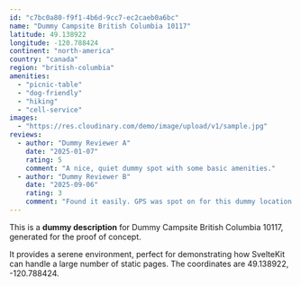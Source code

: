 ```yaml
---
id: "c7bc0a80-f9f1-4b6d-9cc7-ec2caeb0a6bc"
name: "Dummy Campsite British Columbia 10117"
latitude: 49.138922
longitude: -120.788424
continent: "north-america"
country: "canada"
region: "british-columbia"
amenities:
  - "picnic-table"
  - "dog-friendly"
  - "hiking"
  - "cell-service"
images:
  - "https://res.cloudinary.com/demo/image/upload/v1/sample.jpg"
reviews:
  - author: "Dummy Reviewer A"
    date: "2025-01-07"
    rating: 5
    comment: "A nice, quiet dummy spot with some basic amenities."
  - author: "Dummy Reviewer B"
    date: "2025-09-06"
    rating: 3
    comment: "Found it easily. GPS was spot on for this dummy location."
---
```


This is a **dummy description** for Dummy Campsite British Columbia 10117, generated for the proof of concept.

It provides a serene environment, perfect for demonstrating how SvelteKit can handle a large number of static pages. The coordinates are 49.138922, -120.788424.
